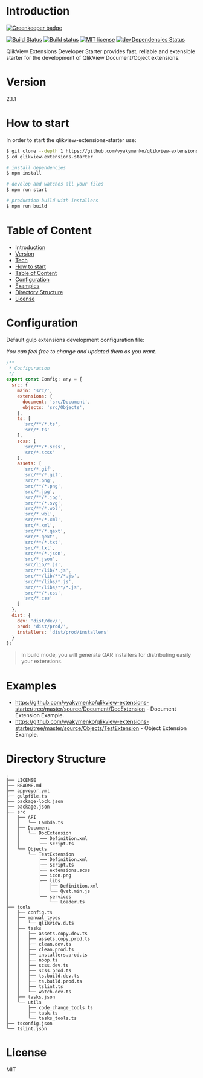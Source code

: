 # Introduction

[![Greenkeeper badge](https://badges.greenkeeper.io/vyakymenko/qlikview-extensions-starter.svg)](https://greenkeeper.io/)

[![Build Status](https://travis-ci.org/vyakymenko/qlikview-extensions-starter.svg?branch=master)](https://travis-ci.org/vyakymenko/qlikview-extensions-starter)
[![Build status](https://ci.appveyor.com/api/projects/status/scyi6yaqm085yyj6?svg=true)](https://ci.appveyor.com/project/vyakymenko/qlikview-extensions-starter)
[![MIT license](http://img.shields.io/badge/license-MIT-brightgreen.svg)](http://opensource.org/licenses/MIT)
[![devDependencies Status](https://david-dm.org/vyakymenko/qlikview-extensions-starter/dev-status.svg)](https://david-dm.org/vyakymenko/qlikview-extensions-starter?type=dev)

QlikView Extensions Developer Starter provides fast, reliable and extensible starter for the development of QlikView Document/Object extensions.

# Version
2.1.1

# How to start

In order to start the qlikview-extensions-starter use:

```bash
$ git clone --depth 1 https://github.com/vyakymenko/qlikview-extensions-starter.git
$ cd qlikview-extensions-starter

# install dependencies
$ npm install

# develop and watches all your files
$ npm run start

# production build with installers
$ npm run build
```

# Table of Content

- [Introduction](#introduction)
- [Version](#version)
- [Tech](#tech)
- [How to start](#how-to-start)
- [Table of Content](#table-of-content)
- [Configuration](#configuration)
- [Examples](#examples)
- [Directory Structure](#directory-structure)
- [License](#license)

# Configuration

Default gulp extensions development configuration file:

_You can feel free to change and updated them as you want._

```javascript
/**
 * Configuration
 */
export const Config: any = {
  src: {
    main: 'src/',
    extensions: {
      document: 'src/Document',
      objects: 'src/Objects',
    },
    ts: [
      'src/**/*.ts',
      'src/*.ts'
    ],
    scss: [
      'src/**/*.scss',
      'src/*.scss'
    ],
    assets: [
      'src/*.gif',
      'src/**/*.gif',
      'src/*.png',
      'src/**/*.png',
      'src/*.jpg',
      'src/**/*.jpg',
      'src/**/*.svg',
      'src/**/*.wbl',
      'src/*.wbl',
      'src/**/*.xml',
      'src/*.xml',
      'src/**/*.qext',
      'src/*.qext',
      'src/**/*.txt',
      'src/*.txt',
      'src/**/*.json',
      'src/*.json',
      'src/lib/*.js',
      'src/**/lib/*.js',
      'src/**/lib/**/*.js',
      'src/**/libs/*.js',
      'src/**/libs/**/*.js',
      'src/**/*.css',
      'src/*.css'
    ]
  },
  dist: {
    dev: 'dist/dev/',
    prod: 'dist/prod/',
    installers: 'dist/prod/installers'
  }
};
```

> In build mode, you will generate QAR installers for distributing easily your extensions.


# Examples

- https://github.com/vyakymenko/qlikview-extensions-starter/tree/master/source/Document/DocExtension - Document Extension Example.
- https://github.com/vyakymenko/qlikview-extensions-starter/tree/master/source/Objects/TestExtension - Object Extension Example.

# Directory Structure

```
.
├── LICENSE
├── README.md
├── appveyor.yml
├── gulpfile.ts
├── package-lock.json
├── package.json
├── src
│   ├── API
│   │   └── Lambda.ts
│   ├── Document
│   │   └── DocExtension
│   │       ├── Definition.xml
│   │       └── Script.ts
│   └── Objects
│       └── TestExtension
│           ├── Definition.xml
│           ├── Script.ts
│           ├── extensions.scss
│           ├── icon.png
│           ├── libs
│           │   ├── Definition.xml
│           │   └── Qvet.min.js
│           └── services
│               └── Loader.ts
├── tools
│   ├── config.ts
│   ├── manual_types
│   │   └── qlikview.d.ts
│   ├── tasks
│   │   ├── assets.copy.dev.ts
│   │   ├── assets.copy.prod.ts
│   │   ├── clean.dev.ts
│   │   ├── clean.prod.ts
│   │   ├── installers.prod.ts
│   │   ├── noop.ts
│   │   ├── scss.dev.ts
│   │   ├── scss.prod.ts
│   │   ├── ts.build.dev.ts
│   │   ├── ts.build.prod.ts
│   │   ├── tslint.ts
│   │   └── watch.dev.ts
│   ├── tasks.json
│   └── utils
│       ├── code_change_tools.ts
│       ├── task.ts
│       └── tasks_tools.ts
├── tsconfig.json
└── tslint.json
```

# License

MIT
